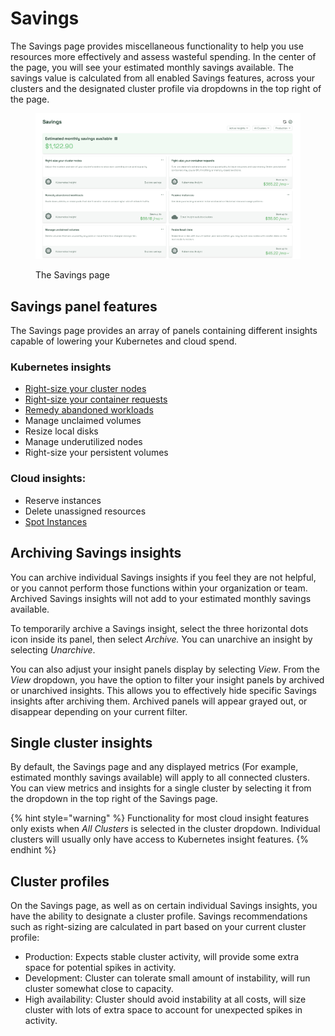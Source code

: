 # Savings

The Savings page provides miscellaneous functionality to help you use resources more effectively and assess wasteful spending. In the center of the page, you will see your estimated monthly savings available. The savings value is calculated from all enabled Savings features, across your clusters and the designated cluster profile via dropdowns in the top right of the page.

<figure><img src=".gitbook/assets/image (2).png" alt=""><figcaption><p>The Savings page</p></figcaption></figure>

## Savings panel features

The Savings page provides an array of panels containing different insights capable of lowering your Kubernetes and cloud spend.

### Kubernetes insights

* [Right-size your cluster nodes](https://docs.kubecost.com/using-kubecost/navigating-the-kubecost-ui/savings/cluster-right-sizing-recommendations)
* [Right-size your container requests](https://docs.kubecost.com/using-kubecost/navigating-the-kubecost-ui/savings/auto-request-sizing/one-click-request-sizing)
* [Remedy abandoned workloads](https://docs.kubecost.com/apis/apis-overview/api-abandoned-workloads)
* Manage unclaimed volumes
* Resize local disks
* Manage underutilized nodes
* Right-size your persistent volumes

### Cloud insights:

* Reserve instances
* Delete unassigned resources
* [Spot Instances](https://docs.kubecost.com/using-kubecost/navigating-the-kubecost-ui/savings/spot-checklist)

## Archiving Savings insights

You can archive individual Savings insights if you feel they are not helpful, or you cannot perform those functions within your organization or team. Archived Savings insights will not add to your estimated monthly savings available.

To temporarily archive a Savings insight, select the three horizontal dots icon inside its panel, then select _Archive._ You can unarchive an insight by selecting _Unarchive_.

You can also adjust your insight panels display by selecting _View_. From the _View_ dropdown, you have the option to filter your insight panels by archived or unarchived insights. This allows you to effectively hide specific Savings insights after archiving them. Archived panels will appear grayed out, or disappear depending on your current filter.

## Single cluster insights

By default, the Savings page and any displayed metrics (For example, estimated monthly savings available) will apply to all connected clusters. You can view metrics and insights for a single cluster by selecting it from the dropdown in the top right of the Savings page.

{% hint style="warning" %}
Functionality for most cloud insight features only exists when _All Clusters_ is selected in the cluster dropdown. Individual clusters will usually only have access to Kubernetes insight features.
{% endhint %}

## Cluster profiles

On the Savings page, as well as on certain individual Savings insights, you have the ability to designate a cluster profile. Savings recommendations such as right-sizing are calculated in part based on your current cluster profile:

* Production: Expects stable cluster activity, will provide some extra space for potential spikes in activity.
* Development: Cluster can tolerate small amount of instability, will run cluster somewhat close to capacity.
* High availability: Cluster should avoid instability at all costs, will size cluster with lots of extra space to account for unexpected spikes in activity.
